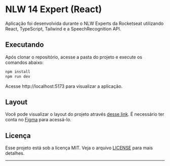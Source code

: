 # NLW 14 Expert (React)

Aplicação foi desenvolvida durante o NLW Experts da Rocketseat utilizando React, TypeScript, Tailwind e a SpeechRecognition API.

## Executando

Após clonar o repositório, acesse a pasta do projeto e execute os comandos abaixo:

```sh
npm install
npm run dev
```

Acesse http://localhost:5173 para visualizar a aplicação.

## Layout

Você pode visualizar o layout do projeto através [desse link](https://www.figma.com/community/file/1336456128647909148). É necessário ter conta no [Figma](http://figma.com/) para acessá-lo.

## Licença

Esse projeto está sob a licença MIT. Veja o arquivo [LICENSE](LICENSE.md) para mais detalhes.

---
